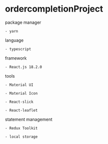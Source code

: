 # ordercompletionProject

package manager

    - yarn
    
language 

    - typescript 
    
framework

    - React.js 18.2.0
    
tools 

    - Material UI
    
    - Material Icon
    
    - React-slick
    
    - React-leaflet
    
 statement management 
 
    - Redux Toolkit 
    
    - local storage 

 

